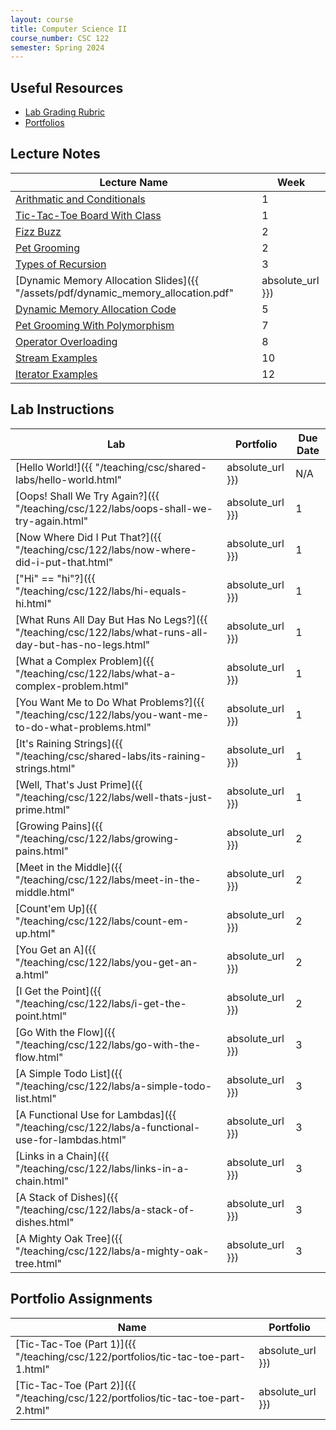 ```yaml
---
layout: course
title: Computer Science II
course_number: CSC 122
semester: Spring 2024
---
```


## Useful Resources

* [Lab Grading Rubric](./lab-grading-rubric.html)
* [Portfolios](./portfolios.html)

## Lecture Notes

| Lecture Name | Week |
|--------------|------|
| [Arithmatic and Conditionals](https://github.com/cmvandrevala/csc_122_arithmatic_and_conditionals)| 1 |
| [Tic-Tac-Toe Board With Class](https://github.com/cmvandrevala/csc_122_tic_tac_toe_board_with_class) | 1 |
| [Fizz Buzz](https://github.com/cmvandrevala/csc_122_fizzbuzz) | 2 |
| [Pet Grooming](https://github.com/cmvandrevala/csc_122_pet_grooming) | 2 |
| [Types of Recursion](https://github.com/cmvandrevala/csc_122_types_of_recursion) | 3 |
| [Dynamic Memory Allocation Slides]({{ "/assets/pdf/dynamic_memory_allocation.pdf" | absolute_url }}) | 5 |
| [Dynamic Memory Allocation Code](https://github.com/cmvandrevala/csc_122_dynamic_memory_allocation) | 5 |
| [Pet Grooming With Polymorphism](https://github.com/cmvandrevala/csc_122_pet_grooming_with_polymorphism) | 7 |
| [Operator Overloading](https://github.com/cmvandrevala/csc_122_operator_overloading) | 8 |
| [Stream Examples](https://github.com/cmvandrevala/csc_122_stream_examples) | 10 |
| [Iterator Examples](https://github.com/cmvandrevala/csc_122_iterators) | 12 |

## Lab Instructions

| Lab | Portfolio | Due Date |
| --- | --------- | -------- |
| [Hello World!]({{ "/teaching/csc/shared-labs/hello-world.html" | absolute_url }}) | N/A | N/A |
| [Oops! Shall We Try Again?]({{ "/teaching/csc/122/labs/oops-shall-we-try-again.html" | absolute_url }}) | 1 | January 21, 2024 |
| [Now Where Did I Put That?]({{ "/teaching/csc/122/labs/now-where-did-i-put-that.html" | absolute_url }}) | 1 | January 21, 2024 |
| ["Hi" == "hi"?]({{ "/teaching/csc/122/labs/hi-equals-hi.html" | absolute_url }}) | 1 | January 28, 2024 |
| [What Runs All Day But Has No Legs?]({{ "/teaching/csc/122/labs/what-runs-all-day-but-has-no-legs.html" | absolute_url }}) | 1 | January 28, 2024 |
| [What a Complex Problem]({{ "/teaching/csc/122/labs/what-a-complex-problem.html" | absolute_url }}) | 1 | January 28, 2024 |
| [You Want Me to Do What Problems?]({{ "/teaching/csc/122/labs/you-want-me-to-do-what-problems.html" | absolute_url }}) | 1 | February 4, 2024 |
| [It's Raining Strings]({{ "/teaching/csc/shared-labs/its-raining-strings.html" | absolute_url }}) | 1 | February 4, 2024 |
| [Well, That's Just Prime]({{ "/teaching/csc/122/labs/well-thats-just-prime.html" | absolute_url }}) | 1 | February 4, 2024 |
| [Growing Pains]({{ "/teaching/csc/122/labs/growing-pains.html" | absolute_url }}) | 2 | February 25, 2024 |
| [Meet in the Middle]({{ "/teaching/csc/122/labs/meet-in-the-middle.html" | absolute_url }}) | 2 | February 25, 2024 |
| [Count'em Up]({{ "/teaching/csc/122/labs/count-em-up.html" | absolute_url }}) | 2 | March 3, 2024 |
| [You Get an A]({{ "/teaching/csc/122/labs/you-get-an-a.html" | absolute_url }}) | 2 | March 3, 2024 |
| [I Get the Point]({{ "/teaching/csc/122/labs/i-get-the-point.html" | absolute_url }}) | 2 | March 10, 2024 |
| [Go With the Flow]({{ "/teaching/csc/122/labs/go-with-the-flow.html" | absolute_url }}) | 3 | March 17, 2024 |
| [A Simple Todo List]({{ "/teaching/csc/122/labs/a-simple-todo-list.html" | absolute_url }}) | 3 | April 7, 2024 |
| [A Functional Use for Lambdas]({{ "/teaching/csc/122/labs/a-functional-use-for-lambdas.html" | absolute_url }}) | 3 | April 14, 2024 |
| [Links in a Chain]({{ "/teaching/csc/122/labs/links-in-a-chain.html" | absolute_url }}) | 3 | April 21, 2024 |
| [A Stack of Dishes]({{ "/teaching/csc/122/labs/a-stack-of-dishes.html" | absolute_url }}) | 3 | April 21, 2024 |
| [A Mighty Oak Tree]({{ "/teaching/csc/122/labs/a-mighty-oak-tree.html" | absolute_url }}) | 3 | April 28, 2024 |

## Portfolio Assignments

| Name | Portfolio |
| --- | --------- |
| [Tic-Tac-Toe (Part 1)]({{ "/teaching/csc/122/portfolios/tic-tac-toe-part-1.html" | absolute_url }}) | 1 |
| [Tic-Tac-Toe (Part 2)]({{ "/teaching/csc/122/portfolios/tic-tac-toe-part-2.html" | absolute_url }}) | 2 |
